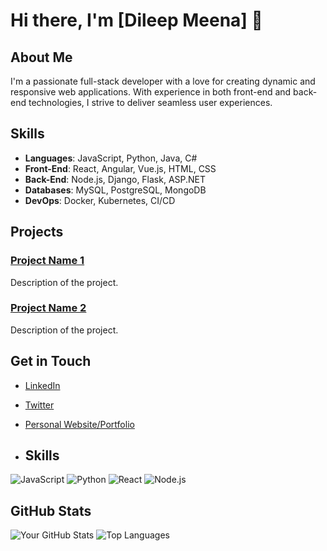# Hi there, I'm [Dileep Meena] 👋

## About Me
I'm a passionate full-stack developer with a love for creating dynamic and responsive web applications. With experience in both front-end and back-end technologies, I strive to deliver seamless user experiences.

## Skills
- **Languages**: JavaScript, Python, Java, C#
- **Front-End**: React, Angular, Vue.js, HTML, CSS
- **Back-End**: Node.js, Django, Flask, ASP.NET
- **Databases**: MySQL, PostgreSQL, MongoDB
- **DevOps**: Docker, Kubernetes, CI/CD

## Projects
### [Project Name 1](https://github.com/yourusername/project1)
Description of the project.

### [Project Name 2](https://github.com/yourusername/project2)
Description of the project.

## Get in Touch
- [LinkedIn](https://www.linkedin.com/in/yourusername)
- [Twitter](https://twitter.com/yourusername)
- [Personal Website/Portfolio](https://yourwebsite.com)

- ## Skills
![JavaScript](https://img.shields.io/badge/-JavaScript-F7DF1E?logo=javascript&logoColor=black)
![Python](https://img.shields.io/badge/-Python-3776AB?logo=python&logoColor=white)
![React](https://img.shields.io/badge/-React-61DAFB?logo=react&logoColor=black)
![Node.js](https://img.shields.io/badge/-Node.js-339933?logo=node.js&logoColor=white)

## GitHub Stats
![Your GitHub Stats](https://github-readme-stats.vercel.app/api?username=yourusername&show_icons=true&theme=radical)
![Top Languages](https://github-readme-stats.vercel.app/api/top-langs/?username=yourusername&layout=compact&theme=radical)



